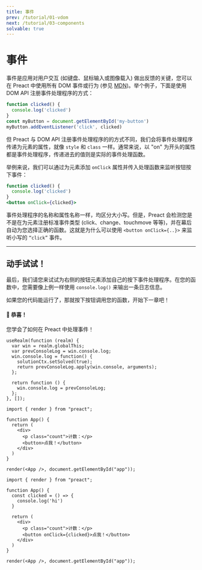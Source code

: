 ```yaml
---
title: 事件
prev: /tutorial/01-vdom
next: /tutorial/03-components
solvable: true
---
```


# 事件

事件是应用对用户交互 (如键盘、鼠标输入或图像载入) 做出反馈的关键，您可以在 Preact 中使用所有 DOM 事件或行为 (参见 [MDN])。举个例子，下面是使用 DOM API 注册事件处理程序的方式：

```js
function clicked() {
  console.log('clicked')
}
const myButton = document.getElementById('my-button')
myButton.addEventListener('click', clicked)
```

但 Preact 与 DOM API 注册事件处理程序的的方式不同，我们会将事件处理程序传递为元素的属性，就像 `style` 和 `class` 一样。通常来说，以 "on" 为开头的属性都是事件处理程序，传递进去的值则是实际的事件处理函数。

举例来说，我们可以通过为元素添加 `onClick` 属性并传入处理函数来监听按钮按下事件：

```jsx
function clicked() {
  console.log('clicked')
}
<button onClick={clicked}>
```

事件处理程序的名称和属性名称一样，均区分大小写。但是，Preact 会检测您是不是在为元素注册标准事件类型 (click、change、touchmove 等等)，并在幕后自动为您选择正确的函数。这就是为什么可以使用 `<button onClick={..}>` 来监听小写的 `“click”` 事件。

---

## 动手试试！

最后，我们请您来试试为右侧的按钮元素添加自己的按下事件处理程序。在您的函数中，您需要像上例一样使用 `console.log()` 来输出一条日志信息。

如果您的代码能运行了，那就按下按钮调用您的函数，开始下一章吧！

<solution>
  <h4>🎉 恭喜！</h4>
  <p>您学会了如何在 Preact 中处理事件！</p>
</solution>


```js:setup
useRealm(function (realm) {
  var win = realm.globalThis;
  var prevConsoleLog = win.console.log;
  win.console.log = function() {
    solutionCtx.setSolved(true);
    return prevConsoleLog.apply(win.console, arguments);
  };

  return function () {
    win.console.log = prevConsoleLog;
  };
}, []);
```


```jsx:repl-initial
import { render } from "preact";

function App() {
  return (
    <div>
      <p class="count">计数：</p>
      <button>点我！</button>
    </div>
  )
}

render(<App />, document.getElementById("app"));
```

```jsx:repl-final
import { render } from "preact";

function App() {
  const clicked = () => {
    console.log('hi')
  }

  return (
    <div>
      <p class="count">计数：</p>
      <button onClick={clicked}>点我！</button>
    </div>
  )
}

render(<App />, document.getElementById("app"));
```

[MDN]: https://developer.mozilla.org/zh-CN/docs/Learn/JavaScript/Building_blocks/Events
